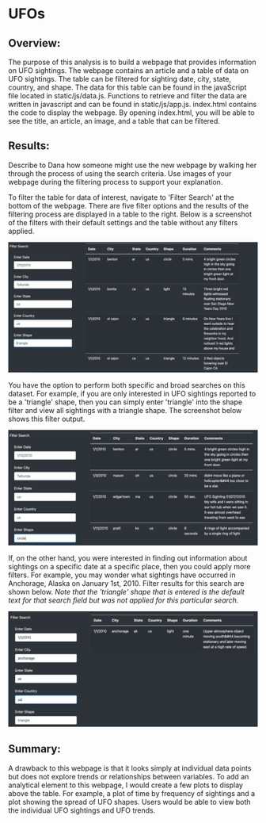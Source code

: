 # UFOs

## Overview:

The purpose of this analysis is to build a webpage that provides information on UFO sightings. The webpage contains an article and a table of data on UFO sightings. The table can be filtered for sighting date, city, state, country, and shape. The data for this table can be found in the javaScript file located in static/js/data.js. Functions to retrieve and filter the data are written in javascript and can be found in static/js/app.js. index.html contains the code to display the webpage. By opening index.html, you will be able to see the title, an article, an image, and a table that can be filtered.

## Results: 

Describe to Dana how someone might use the new webpage by walking her through the process of using the search criteria. Use images of your webpage during the filtering process to support your explanation.

To filter the table for data of interest, navigate to 'Filter Search' at the bottom of the webpage. There are five filter options and the results of the filtering process are displayed in a table to the right. Below is a screenshot of the filters with their default settings and the table without any filters applied. 

![screenShot_anchorageCityFilter.png](https://github.com/charliuden/UFOs/blob/main/screen_shots/screenShot_noFilters.png)

You have the option to perform both specific and broad searches on this dataset. For example, if you are only interested in UFO sightings reported to be a 'triangle' shape, then you can simply enter 'triangle' into the shape filter and view all sightings with a triangle shape. The screenshot below shows this filter output.

![screenShot_circleShapeFilter.png](https://github.com/charliuden/UFOs/blob/main/screen_shots/screenShot_circleShapeFilter.png)

If, on the other hand, you were interested in finding out information about sightings on a specific date at a specific place, then you could apply more filters. For example, you may wonder what sightings have occurred in Anchorage, Alaska on January 1st, 2010. Filter results for this search are shown below. *Note that the 'triangle' shape that is entered is the default text for that search field but was not applied for this particular search.*

![screenShot_anchorageCityFilter.png](https://github.com/charliuden/UFOs/blob/main/screen_shots/screenShot_anchorageCityFilter.png)

## Summary: 

A drawback to this webpage is that it looks simply at individual data points but does not explore trends or relationships between variables. To add an analytical element to this webpage, I would create a few plots to display above the table. For example, a plot of time by frequency of sightings and a plot showing the spread of UFO shapes. Users would be able to view both the individual UFO sightings and UFO trends. 

